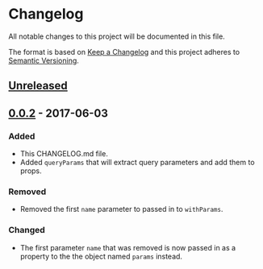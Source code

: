 # Changelog
All notable changes to this project will be documented in this file.

The format is based on [Keep a Changelog](http://keepachangelog.com/en/1.0.0/)
and this project adheres to [Semantic Versioning](http://semver.org/spec/v2.0.0.html).

## [Unreleased]

## [0.0.2] - 2017-06-03
### Added
- This CHANGELOG.md file.
- Added `queryParams` that will extract query parameters and add them to props.

### Removed
- Removed the first `name` parameter to passed in to `withParams`.

### Changed
- The first parameter `name` that was removed is now passed in as a property to the
the object named `params` instead.

[Unreleased]: https://github.com/beanloop/react-with-params/compare/v0.0.2...HEAD
[0.0.2]: https://github.com/beanloop/react-with-params/compare/v0.0.1...v0.0.2
